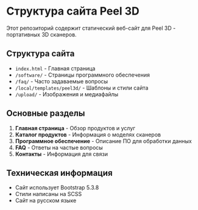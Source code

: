 # Структура сайта Peel 3D

Этот репозиторий содержит статический веб-сайт для Peel 3D - портативных 3D сканеров.

## Структура сайта

- `index.html` - Главная страница
- `/software/` - Страницы программного обеспечения
- `/faq/` - Часто задаваемые вопросы
- `/local/templates/peel3d/` - Шаблоны и стили сайта
- `/upload/` - Изображения и медиафайлы

## Основные разделы

1. **Главная страница** - Обзор продуктов и услуг
2. **Каталог продуктов** - Информация о моделях сканеров
3. **Программное обеспечение** - Описание ПО для обработки данных
4. **FAQ** - Ответы на частые вопросы
5. **Контакты** - Информация для связи

## Техническая информация

- Сайт использует Bootstrap 5.3.8
- Стили написаны на SCSS
- Сайт на русском языке
